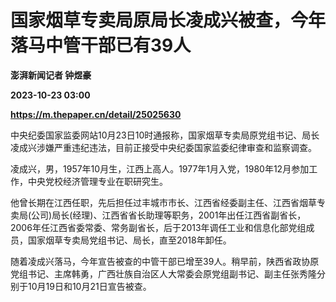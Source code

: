 # 国家烟草专卖局原局长凌成兴被查，今年落马中管干部已有39人
**澎湃新闻记者 钟煜豪**

**2023-10-23 03:00**

**https://m.thepaper.cn/detail/25025630**

中央纪委国家监委网站10月23日10时通报称，国家烟草专卖局原党组书记、局长凌成兴涉嫌严重违纪违法，目前正接受中央纪委国家监委纪律审查和监察调查。

凌成兴，男，1957年10月生，江西上高人。1977年1月入党，1980年12月参加工作，中央党校经济管理专业在职研究生。

他曾长期在江西任职，先后担任过丰城市市长、江西省经委副主任、江西省烟草专卖局(公司)局长(经理)、江西省省长助理等职务，2001年出任江西省副省长，2006年任江西省委常委、常务副省长，后于2013年调任工业和信息化部党组成员，国家烟草专卖局党组书记、局长，直至2018年卸任。

随着凌成兴落马，今年宣告被查的中管干部已增至39人。稍早前，陕西省政协原党组书记、主席韩勇，广西壮族自治区人大常委会原党组副书记、副主任张秀隆分别于10月19日和10月21日宣告被查。